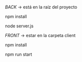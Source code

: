 *BACK* -> está en la raíz del proyecto 

npm install

node server.js

*FRONT* -> estar en la carpeta client 

npm install

npm run start
